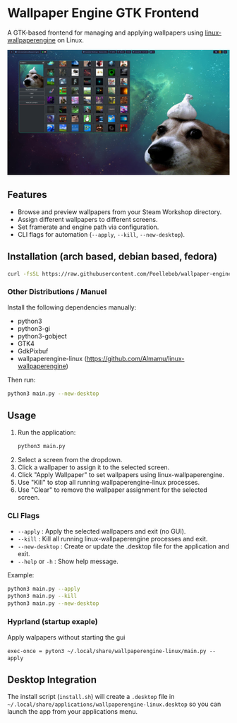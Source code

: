 # Wallpaper Engine GTK Frontend

A GTK-based frontend for managing and applying wallpapers using [linux-wallpaperengine](https://github.com/Almamu/linux-wallpaperengine) on Linux.

![Screenshot of Wallpaper Engine GTK Frontend](screenshot.png)

## Features

- Browse and preview wallpapers from your Steam Workshop directory.
- Assign different wallpapers to different screens.
- Set framerate and engine path via configuration.
- CLI flags for automation (`--apply`, `--kill`, `--new-desktop`).

## Installation (arch based, debian based, fedora)
```sh
curl -fsSL https://raw.githubusercontent.com/Poellebob/wallpaper-engine-linux-gui/refs/heads/master/install.sh | sh
```

### Other Distributions / Manuel

Install the following dependencies manually:
- python3
- python3-gi
- python3-gobject
- GTK4
- GdkPixbuf
- wallpaperengine-linux (https://github.com/Almamu/linux-wallpaperengine)

Then run:
```sh
python3 main.py --new-desktop
```

## Usage

1. Run the application:
    ```sh
    python3 main.py
    ```
2. Select a screen from the dropdown.
3. Click a wallpaper to assign it to the selected screen.
4. Click "Apply Wallpaper" to set wallpapers using linux-wallpaperengine.
5. Use "Kill" to stop all running wallpaperengine-linux processes.
6. Use "Clear" to remove the wallpaper assignment for the selected screen.

### CLI Flags

- `--apply` : Apply the selected wallpapers and exit (no GUI).
- `--kill` : Kill all running linux-wallpaperengine processes and exit.
- `--new-desktop` : Create or update the .desktop file for the application and exit.
- `--help` or `-h` : Show help message.

Example:
```sh
python3 main.py --apply
python3 main.py --kill
python3 main.py --new-desktop
```

### Hyprland (startup exaple)
Apply walpapers without starting the gui
```
exec-once = pyton3 ~/.local/share/wallpaperengine-linux/main.py --apply 
```

## Desktop Integration

The install script (`install.sh`) will create a `.desktop` file in `~/.local/share/applications/wallpaperengine-linux.desktop` so you can launch the app from your applications menu.
